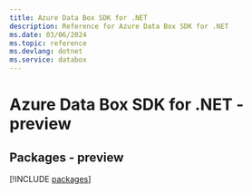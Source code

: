 ```yaml
---
title: Azure Data Box SDK for .NET
description: Reference for Azure Data Box SDK for .NET
ms.date: 03/06/2024
ms.topic: reference
ms.devlang: dotnet
ms.service: databox
---
```

# Azure Data Box SDK for .NET - preview
## Packages - preview
[!INCLUDE [packages](data-box-index.md)]